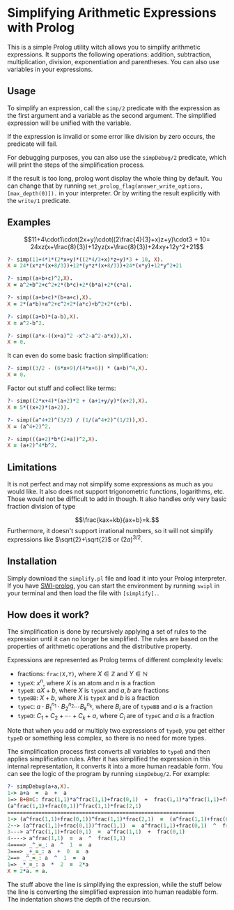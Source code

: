 # Simplifying Arithmetic Expressions with Prolog

This is a simple Prolog utility witch allows you to simplify arithmetic expressions. It supports the following operations: addition, subtraction, multiplication, division, exponentiation and parentheses. You can also use variables in your expressions.

## Usage

To simplify an expression, call the `simp/2` predicate with the expression as the first argument and a variable as the second argument. The simplified expression will be unified with the variable.

If the expression is invalid or some error like division by zero occurs, the predicate will fail.

For debugging purposes, you can also use the `simpDebug/2` predicate, which will print the steps of the simplification process.

If the result is too long, prolog wont display the whole thing by default. You can change that by running
`set_prolog_flag(answer_write_options,[max_depth(0)]).` in your interpreter. Or by writing the result explicitly with the `write/1` predicate.

## Examples

$$11+4\cdot1\cdot(2x+y)\cdot((2\frac{4}{3}+x)z+y)\cdot3 + 10= 24xz(x+\frac{8}{3})+12yz(x+\frac{8}{3})+24xy+12y^2+21$$

```prolog
?- simp(11+4*1*(2*x+y)*((2*4/3+x)*z+y)*3 + 10, X).
X = 24*(x*z*(x+8/3))+12*(y*z*(x+8/3))+24*(x*y)+12*y^2+21
```

```prolog
?- simp((a+b+c)^2,X).
X = a^2+b^2+c^2+2*(b*c)+2*(b*a)+2*(c*a).

?- simp((a+b+c)*(b+a+c),X).
X = 2*(a*b)+a^2+c^2+2*(a*c)+b^2+2*(c*b).

?- simp((a+b)*(a-b),X).
X = a^2-b^2.

?- simp((a*x-((x+a)^2 -x^2-a^2-a*x)),X).
X = 0.
```

It can even do some basic fraction simplification:

```prolog
?- simp((3/2 - (6*x+9)/(4*x+6)) * (a+b)^4,X).
X = 0.
```

Factor out stuff and collect like terms:

```prolog
?- simp((2*x+4)*(a+2)*2 + (a+1+y/y)*(x+2),X).
X = 5*((x+2)*(a+2)).

?- simp((a^4+2)^(3/2) / (1/(a^4+2)^(1/2)),X).
X = (a^4+2)^2.

?- simp(((a+2)*b*(2+a))^2,X).
X = (a+2)^4*b^2.
```

## Limitations

It is not perfect and may not simplify some expressions as much as you would like. It also does not support trigonometric functions, logarithms, etc. Those would not be difficult to add in though. It also handles only very basic fraction division of type

$$\frac{kax+kb}{ax+b}=k.$$
Furthermore, it doesn't support irrational numbers, so it will not simplify expressions like $\sqrt{2}+\sqrt{2}$ or $(2a)^{3/2}$.

## Installation

Simply download the `simplify.pl` file and load it into your Prolog interpreter. If you have [SWI-prolog](https://www.swi-prolog.org/), you can start the environment by running `swipl` in your terminal and then load the file with `[simplify].`.

## How does it work?

The simplification is done by recursively applying a set of rules to the expression until it can no longer be simplified. The rules are based on the properties of arithmetic operations and the distributive property.

Expressions are represented as Prolog terms of different complexity levels:

- fractions: `frac(X,Y)`, where $X\in\mathbb{Z}$ and $Y\in\mathbb{N}$
- `typeX`: $x^n$, where $X$ is an atom and $n$ is a fraction
- `typeB`: $aX+b$, where $X$ is `typeX` and $a,b$ are fractions
- `typeBB`: $X+b$, where $X$ is `typeX` and $b$ is a fraction
- `typeC`: $a\cdot B_1^{n_1}\cdot B_2^{n_2}\cdots B_k^{n_k}$, where $B_i$ are of `typeBB` and $a$ is a fraction
- `typeD`: $C_1+C_2+\cdots+C_k + a$, where $C_i$ are of `typeC` and $a$ is a fraction

Note that when you add or multiply two expressions of `typeD`, you get either `typeD` or something less complex, so there is no need for more types.

The simplification process first converts all variables to `typeB` and then applies simplification rules. After it has simplified the expression in this internal representation, it converts it into a more human readable form. You can see the logic of the program by running `simpDebug/2`. For example:

```prolog
?- simpDebug(a+a,X).
1-> a+a  =  a  +  a
1=> B+B=C: frac(1,1)*a^frac(1,1)+frac(0,1)  +  frac(1,1)*a^frac(1,1)+frac(0,1)  =  (a^frac(1,1)+frac(0,1))^frac(1,1)*frac(2,1)
(a^frac(1,1)+frac(0,1))^frac(1,1)*frac(2,1)
============================================================
1-> (a^frac(1,1)+frac(0,1))^frac(1,1)*frac(2,1)  =  (a^frac(1,1)+frac(0,1))^frac(1,1)  *  frac(2,1)
2--> (a^frac(1,1)+frac(0,1))^frac(1,1)  =  a^frac(1,1)+frac(0,1)  ^  frac(1,1)
3---> a^frac(1,1)+frac(0,1)  =  a^frac(1,1)  +  frac(0,1)
4----> a^frac(1,1)  =  a  ^  frac(1,1)
4====> _^_=_: a  ^  1  =  a
3===> _+_=_: a  +  0  =  a
2==> _^_=_: a  ^  1  =  a
1=> _*_=_: a  *  2  =  2*a
X = 2*a. = a.
```

The stuff above the line is simplifying the expression, while the stuff below the line is converting the simplified expression into human readable form. The indentation shows the depth of the recursion.
